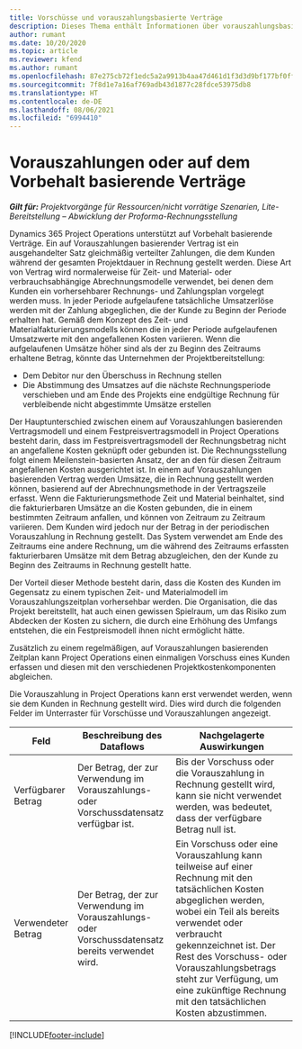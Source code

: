 ```yaml
---
title: Vorschüsse und vorauszahlungsbasierte Verträge
description: Dieses Thema enthält Informationen über vorauszahlungsbasierte Vertragsmodell und Vorschüsse in Project Operations.
author: rumant
ms.date: 10/20/2020
ms.topic: article
ms.reviewer: kfend
ms.author: rumant
ms.openlocfilehash: 87e275cb72f1edc5a2a9913b4aa47d461d1f3d3d9bf177bf0ffba8b463f4ce01
ms.sourcegitcommit: 7f8d1e7a16af769adb43d1877c28fdce53975db8
ms.translationtype: HT
ms.contentlocale: de-DE
ms.lasthandoff: 08/06/2021
ms.locfileid: "6994410"
---
```

# <a name="advances-and-retainer-based-contracts"></a>Vorauszahlungen oder auf dem Vorbehalt basierende Verträge


_**Gilt für:** Projektvorgänge für Ressourcen/nicht vorrätige Szenarien, Lite-Bereitstellung – Abwicklung der Proforma-Rechnungsstellung_

Dynamics 365 Project Operations unterstützt auf Vorbehalt basierende Verträge. Ein auf Vorauszahlungen basierender Vertrag ist ein ausgehandelter Satz gleichmäßig verteilter Zahlungen, die dem Kunden während der gesamten Projektdauer in Rechnung gestellt werden. Diese Art von Vertrag wird normalerweise für Zeit- und Material- oder verbrauchsabhängige Abrechnungsmodelle verwendet, bei denen dem Kunden ein vorhersehbarer Rechnungs- und Zahlungsplan vorgelegt werden muss. In jeder Periode aufgelaufene tatsächliche Umsatzerlöse werden mit der Zahlung abgeglichen, die der Kunde zu Beginn der Periode erhalten hat. Gemäß dem Konzept des Zeit- und Materialfakturierungsmodells können die in jeder Periode aufgelaufenen Umsatzwerte mit den angefallenen Kosten variieren. Wenn die aufgelaufenen Umsätze höher sind als der zu Beginn des Zeitraums erhaltene Betrag, könnte das Unternehmen der Projektbereitstellung:

- Dem Debitor nur den Überschuss in Rechnung stellen 
- Die Abstimmung des Umsatzes auf die nächste Rechnungsperiode verschieben und am Ende des Projekts eine endgültige Rechnung für verbleibende nicht abgestimmte Umsätze erstellen

Der Hauptunterschied zwischen einem auf Vorauszahlungen basierenden Vertragsmodell und einem Festpreisvertragsmodell in Project Operations besteht darin, dass im Festpreisvertragsmodell der Rechnungsbetrag nicht an angefallene Kosten geknüpft oder gebunden ist. Die Rechnungsstellung folgt einem Meilenstein-basierten Ansatz, der an den für diesen Zeitraum angefallenen Kosten ausgerichtet ist. In einem auf Vorauszahlungen basierenden Vertrag werden Umsätze, die in Rechnung gestellt werden können, basierend auf der Abrechnungsmethode in der Vertragszeile erfasst. Wenn die Fakturierungsmethode Zeit und Material beinhaltet, sind die fakturierbaren Umsätze an die Kosten gebunden, die in einem bestimmten Zeitraum anfallen, und können von Zeitraum zu Zeitraum variieren. Dem Kunden wird jedoch nur der Betrag in der periodischen Vorauszahlung in Rechnung gestellt. Das System verwendet am Ende des Zeitraums eine andere Rechnung, um die während des Zeitraums erfassten fakturierbaren Umsätze mit dem Betrag abzugleichen, den der Kunde zu Beginn des Zeitraums in Rechnung gestellt hatte.

Der Vorteil dieser Methode besteht darin, dass die Kosten des Kunden im Gegensatz zu einem typischen Zeit- und Materialmodell im Vorauszahlungszeitplan vorhersehbar werden. Die Organisation, die das Projekt bereitstellt, hat auch einen gewissen Spielraum, um das Risiko zum Abdecken der Kosten zu sichern, die durch eine Erhöhung des Umfangs entstehen, die ein Festpreismodell ihnen nicht ermöglicht hätte.

Zusätzlich zu einem regelmäßigen, auf Vorauszahlungen basierenden Zeitplan kann Project Operations einen einmaligen Vorschuss eines Kunden erfassen und diesen mit den verschiedenen Projektkostenkomponenten abgleichen.

Die Vorauszahlung in Project Operations kann erst verwendet werden, wenn sie dem Kunden in Rechnung gestellt wird. Dies wird durch die folgenden Felder im Unterraster für Vorschüsse und Vorauszahlungen angezeigt.

| Feld | Beschreibung des Dataflows | Nachgelagerte Auswirkungen |
| --- | --- | --- |
| Verfügbarer Betrag | Der Betrag, der zur Verwendung im Vorauszahlungs- oder Vorschussdatensatz verfügbar ist. | Bis der Vorschuss oder die Vorauszahlung in Rechnung gestellt wird, kann sie nicht verwendet werden, was bedeutet, dass der verfügbare Betrag null ist. |
| Verwendeter Betrag | Der Betrag, der zur Verwendung im Vorauszahlungs- oder Vorschussdatensatz bereits verwendet wird. | Ein Vorschuss oder eine Vorauszahlung kann teilweise auf einer Rechnung mit den tatsächlichen Kosten abgeglichen werden, wobei ein Teil als bereits verwendet oder verbraucht gekennzeichnet ist. Der Rest des Vorschuss- oder Vorauszahlungsbetrags steht zur Verfügung, um eine zukünftige Rechnung mit den tatsächlichen Kosten abzustimmen. |


[!INCLUDE[footer-include](../../includes/footer-banner.md)]